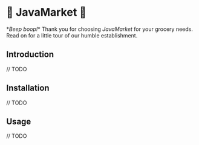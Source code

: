 :convenience_store:  JavaMarket  :shopping_cart:
=================================================

\*_Beep boop!_\* Thank you for choosing _JavaMarket_ for your grocery needs. Read on for a little tour of our humble
establishment.



Introduction
------------

// TODO
<!-- 
The [Introduction](#introduction) section &ndash; which you are presently reading &ndash; should provide background for your software project, a brief explanation of what the project is about, and optionally, pointers to resources that can help orient readers.  (Some README recommendations go straight to installation instructions as the first section, but in my opinion, introductions are important for readers who are not familiar with your technical area.)  Ideally, this section should be short.
-->



Installation
------------

// TODO
<!--
Begin this section by mentioning any prerequisites that may be important for users to have before they can use your software.  Examples include hardware and operating system requirements.

Next, provide step-by-step instructions for installing the software, preferably with command examples that can be copy-pasted by readers into their software environments. For example:

```bash
a command-line command here
```

Sometimes, subsections may be needed for different operating systems or particularly complicated installations.
-->



Usage
-----

// TODO
<!-- 
explain more about how to run the software, what kind of output or behavior to expect, and so on.
-->
